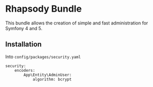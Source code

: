 # Rhapsody Bundle

This bundle allows the creation of simple and fast administration for Symfony 4 and 5.

## Installation

Into `config/packages/security.yaml`

    security:
        encoders:
            App\Entity\AdminUser:
                algorithm: bcrypt
